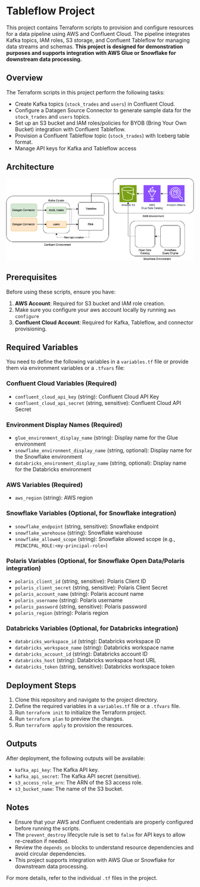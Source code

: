 # Tableflow Project

This project contains Terraform scripts to provision and configure resources for a data pipeline using AWS and Confluent Cloud. The pipeline integrates Kafka topics, IAM roles, S3 storage, and Confluent Tableflow for managing data streams and schemas. **This project is designed for demonstration purposes and supports integration with AWS Glue or Snowflake for downstream data processing.**

## Overview

The Terraform scripts in this project perform the following tasks:
- Create Kafka topics (`stock_trades` and `users`) in Confluent Cloud.
- Configure a Datagen Source Connector to generate sample data for the `stock_trades` and `users` topics.
- Set up an S3 bucket and IAM roles/policies for BYOB (Bring Your Own Bucket) integration with Confluent Tableflow.
- Provision a Confluent Tableflow topic (`stock_trades`) with Iceberg table format.
- Manage API keys for Kafka and Tableflow access


## Architecture
![](tableflow-demo.drawio.png)


## Prerequisites

Before using these scripts, ensure you have:
1. **AWS Account**: Required for S3 bucket and IAM role creation.
2. Make sure you configure your aws account locally by running `aws configure`
3. **Confluent Cloud Account**: Required for Kafka, Tableflow, and connector provisioning.


## Required Variables

You need to define the following variables in a `variables.tf` file or provide them via environment variables or a `.tfvars` file:

### Confluent Cloud Variables (Required)
- `confluent_cloud_api_key` (string): Confluent Cloud API Key
- `confluent_cloud_api_secret` (string, sensitive): Confluent Cloud API Secret

### Environment Display Names (Required)
- `glue_environment_display_name` (string): Display name for the Glue environment
- `snowflake_environment_display_name` (string, optional): Display name for the Snowflake environment
- `databricks_environment_display_name` (string, optional): Display name for the Databricks environment

### AWS Variables (Required)
- `aws_region` (string): AWS region

### Snowflake Variables (Optional, for Snowflake integration)
- `snowflake_endpoint` (string, sensitive): Snowflake endpoint
- `snowflake_warehouse` (string): Snowflake warehouse
- `snowflake_allowed_scope` (string): Snowflake allowed scope (e.g., `PRINCIPAL_ROLE:<my-principal-role>`)

### Polaris Variables (Optional, for Snowflake Open Data/Polaris integration)
- `polaris_client_id` (string, sensitive): Polaris Client ID
- `polaris_client_secret` (string, sensitive): Polaris Client Secret
- `polaris_account_name` (string): Polaris account name
- `polaris_username` (string): Polaris username
- `polaris_password` (string, sensitive): Polaris password
- `polaris_region` (string): Polaris region

### Databricks Variables (Optional, for Databricks integration)
- `databricks_workspace_id` (string): Databricks workspace ID
- `databricks_workspace_name` (string): Databricks workspace name
- `databricks_account_id` (string): Databricks account ID
- `databricks_host` (string): Databricks workspace host URL
- `databricks_token` (string, sensitive): Databricks workspace token



## Deployment Steps

1. Clone this repository and navigate to the project directory.
2. Define the required variables in a `variables.tf` file or a `.tfvars` file.
3. Run `terraform init` to initialize the Terraform project.
4. Run `terraform plan` to preview the changes.
5. Run `terraform apply` to provision the resources.

## Outputs

After deployment, the following outputs will be available:
- `kafka_api_key`: The Kafka API key.
- `kafka_api_secret`: The Kafka API secret (sensitive).
- `s3_access_role_arn`: The ARN of the S3 access role.
- `s3_bucket_name`: The name of the S3 bucket.

## Notes

- Ensure that your AWS and Confluent credentials are properly configured before running the scripts.
- The `prevent_destroy` lifecycle rule is set to `false` for API keys to allow re-creation if needed.
- Review the `depends_on` blocks to understand resource dependencies and avoid circular dependencies.
- This project supports integration with AWS Glue or Snowflake for downstream data processing.

For more details, refer to the individual `.tf` files in the project.
